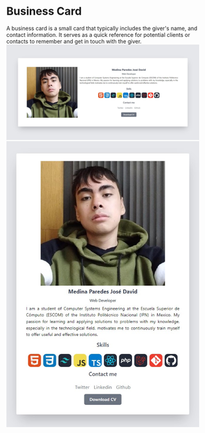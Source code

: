 # Business Card
A business card is a small card that typically includes the giver's name, and contact information. It serves as a quick reference for potential clients or contacts to remember and get in touch with the giver.
<br>
<img src="./desktop.jpg" alt="Imagen Readme">
<img src="./mobile.jpg" alt="Imagen Readme">